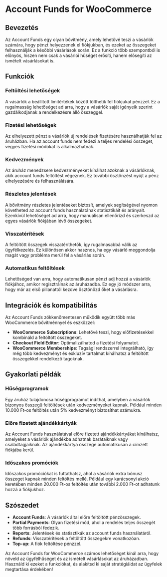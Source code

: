 # Account Funds for WooCommerce

## Bevezetés

Az Account Funds egy olyan bővítmény, amely lehetővé teszi a vásárlók számára, hogy pénzt helyezzenek el fiókjukban, és ezeket az összegeket felhasználják a későbbi vásárlások során. Ez a funkció több szempontból is előnyös, hiszen nem csak a vásárlói hűséget erősíti, hanem elősegíti az ismételt vásárlásokat is.

## Funkciók

### Feltöltési lehetőségek

A vásárlók a beállított limitértékek között tölthetik fel fiókjukat pénzzel. Ez a rugalmasság lehetőséget ad arra, hogy a vásárlók saját igényeik szerint gazdálkodjanak a rendelkezésre álló összeggel.

### Fizetési lehetőségek

Az elhelyezett pénzt a vásárlók új rendelések fizetésére használhatják fel az áruházban. Ha az account funds nem fedezi a teljes rendelési összeget, vegyes fizetési módokat is alkalmazhatnak.

### Kedvezmények

Az áruház menedzsere kedvezményeket kínálhat azoknak a vásárlóknak, akik account funds feltöltést végeznek. Ez további ösztönzést nyújt a pénz elhelyezésére és felhasználására.

### Részletes jelentések

A bővítmény részletes jelentéseket biztosít, amelyek segítségével nyomon követheted az account funds használatának statisztikáit és arányait. Ezenkívül lehetőséget ad arra, hogy manuálisan ellenőrizd és szerkeszd az egyes vásárlók fiókjában lévő összegeket.

### Visszatérítések

A feltöltött összegek visszatéríthetők, így rugalmasabbá válik az ügyfélkezelés. Ez különösen akkor hasznos, ha egy vásárló meggondolja magát vagy probléma merül fel a vásárlás során.

### Automatikus feltöltések

Lehetőséged van arra, hogy automatikusan pénzt adj hozzá a vásárlók fiókjához, amikor regisztrálnak az áruházadba. Ez egy jó módszer arra, hogy már az első pillanattól kezdve ösztönözd őket a vásárlásra.

## Integrációk és kompatibilitás

Az Account Funds zökkenőmentesen működik együtt több más WooCommerce bővítménnyel és eszközzel:

- **WooCommerce Subscriptions**: Lehetővé teszi, hogy előfizetésekkel kombináld a feltöltött összegeket.
- **Checkout Field Editor**: Optimalizálhatod a fizetési folyamatot.
- **WooCommerce Memberships**: Tagsági rendszerrel integrálható, így még több kedvezményt és exkluzív tartalmat kínálhatsz a feltöltött összegekkel rendelkező tagoknak.

## Gyakorlati példák

### Hűségprogramok

Egy áruház tulajdonosa hűségprogramot indíthat, amelyben a vásárlók bizonyos összegű feltöltések után kedvezményeket kapnak. Például minden 10.000 Ft-os feltöltés után 5% kedvezményt biztosíthat számukra.

### Előre fizetett ajándékkártyák

Az Account Funds használatával előre fizetett ajándékkártyákat kínálhatsz, amelyeket a vásárlók ajándékba adhatnak barátaiknak vagy családtagjaiknak. Az ajándékkártya összege automatikusan a címzett fiókjába kerül.

### Időszakos promóciók

Időszakos promóciókat is futtathatsz, ahol a vásárlók extra bónusz összeget kapnak minden feltöltés mellé. Például egy karácsonyi akció keretében minden 20.000 Ft-os feltöltés után további 2.000 Ft-ot adhatunk hozzá a fiókjukhoz.

## Szószedet

- **Account Funds**: A vásárlók által előre feltöltött pénzösszegek.
- **Partial Payments**: Olyan fizetési mód, ahol a rendelés teljes összegét több forrásból fedezik.
- **Reports**: Jelentések és statisztikák az account funds használatáról.
- **Refunds**: Visszatérítések a feltöltött összegekre vonatkozóan.
- **Top-up**: A fiók feltöltése pénzzel.

Az Account Funds for WooCommerce számos lehetőséget kínál arra, hogy növeld az ügyfélhűséget és az ismételt vásárlásokat az áruházadban. Használd ki ezeket a funkciókat, és alakítsd ki saját stratégiáidat az ügyfelek megtartása érdekében!